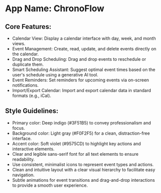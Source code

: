 # **App Name**: ChronoFlow

## Core Features:

- Calendar View: Display a calendar interface with day, week, and month views.
- Event Management: Create, read, update, and delete events directly on the calendar.
- Drag and Drop Scheduling: Drag and drop events to reschedule or duplicate them.
- Smart Scheduling Assistant: Suggest optimal event times based on the user's schedule using a generative AI tool. 
- Event Reminders: Set reminders for upcoming events via on-screen notifications.
- Import/Export Calendar: Import and export calendar data in standard formats (e.g., iCal).

## Style Guidelines:

- Primary color: Deep indigo (#3F51B5) to convey professionalism and focus.
- Background color: Light gray (#F0F2F5) for a clean, distraction-free interface.
- Accent color: Soft violet (#9575CD) to highlight key actions and interactive elements.
- Clear and legible sans-serif font for all text elements to ensure readability.
- Use consistent, minimalist icons to represent event types and actions.
- Clean and intuitive layout with a clear visual hierarchy to facilitate easy navigation.
- Subtle animations for event transitions and drag-and-drop interactions to provide a smooth user experience.